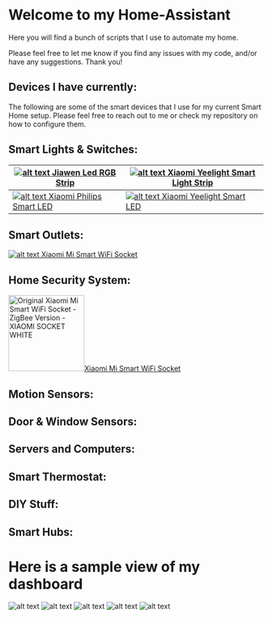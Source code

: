 # Welcome to my Home-Assistant

Here you will find a bunch of scripts that I use to automate my home.

Please feel free to let me know if you find any issues with my code, and/or have any suggestions. Thank you!

## Devices I have currently:

The following are some of the smart devices that I use for my current Smart Home setup. Please feel free to reach out to me or check my repository on how to configure them.

## Smart Lights & Switches:
| [![alt text](https://gloimg.gbtcdn.com/gb/pdm-product-pic/Electronic/2018/01/19/goods-img/1516322776388016283.jpg "Jiawen 5m 5050 RGBW LED Light Strip + Remote Controller + 12V 2A Power Supply RGB + White Indoor for Decoration - RGB + WHITE COLOR") Jiawen Led RGB Strip](https://www.gearbest.com/led-strips/pp_712688.html) | [![alt text](https://gloimg.gbtcdn.com/gb/pdm-product-pic/Electronic/2017/02/14/goods-img/1501701689114074898.jpg "Yeelight Smart Light Strip - RGB COLOR") Xiaomi Yeelight Smart Light Strip](https://www.gearbest.com/smart-lighting/pp_424884.html) |
| ------------- | ------------- |
| [![alt text](https://gloimg.gbtcdn.com/gb/pdm-product-pic/Electronic/2017/06/06/goods-img/1502337681525116071.jpg "Xiaomi Philips Smart LED Ball Lamp - WHITE") Xiaomi Philips Smart LED](https://www.gearbest.com/smart-lighting/pp_644095.html) | [![alt text](https://gloimg.gbtcdn.com/gb/pdm-product-pic/Electronic/2017/02/14/goods-img/1501712202614474839.jpg "Xiaomi Yeelight AC220V RGBW E27 Smart LED Bulb - SILVER") Xiaomi Yeelight Smart LED](https://www.gearbest.com/smart-lighting/pp_361555.html) |

## Smart Outlets:

[![alt text](https://gloimg.gbtcdn.com/gb/pdm-product-pic/Electronic/2016/03/29/goods-img/1502232057284474743.jpg "Original Xiaomi Mi Smart WiFi Socket - ZigBee Version - XIAOMI SOCKET WHITE") Xiaomi Mi Smart WiFi Socket](https://www.gearbest.com/living-appliances/pp_344666.html)

## Home Security System:
<p align="left">
  <a href="https://www.gearbest.com/living-appliances/pp_344666.html"><img width="150" height="150" src="https://gloimg.gbtcdn.com/gb/pdm-product-pic/Electronic/2016/03/29/goods-img/1502232057284474743.jpg" alt="Original Xiaomi Mi Smart WiFi Socket - ZigBee Version - XIAOMI SOCKET WHITE">Xiaomi Mi Smart WiFi Socket</a>
</p>

## Motion Sensors:

## Door & Window Sensors:

## Servers and Computers:

## Smart Thermostat:

## DIY Stuff:

## Smart Hubs:


# Here is a sample view of my dashboard

![alt text](https://github.com/shudack/Home-Assistant/blob/master/frontend/Frontend%20(1).PNG)
![alt text](https://github.com/shudack/Home-Assistant/blob/master/frontend/Frontend%20(2).PNG)
![alt text](https://github.com/shudack/Home-Assistant/blob/master/frontend/Frontend%20(3).PNG)
![alt text](https://github.com/shudack/Home-Assistant/blob/master/frontend/Frontend%20(4).PNG)
![alt text](https://github.com/shudack/Home-Assistant/blob/master/frontend/Frontend%20(5).PNG)
